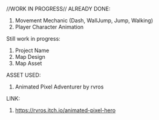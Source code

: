 //WORK IN PROGRESS//
ALREADY DONE:
1. Movement Mechanic (Dash, WallJump, Jump, Walking)
2. Player Character Animation

Still work in progress:
1. Project Name
2. Map Design
3. Map Asset

ASSET USED:
1. Animated Pixel Adventurer by rvros

LINK:
1. https://rvros.itch.io/animated-pixel-hero
